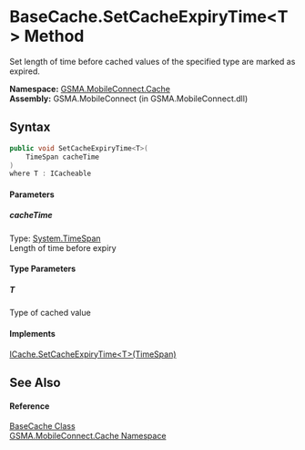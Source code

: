 BaseCache.SetCacheExpiryTime&lt;T> Method
=========================================
Set length of time before cached values of the specified type are marked as expired.

**Namespace:** [GSMA.MobileConnect.Cache][1]  
**Assembly:** GSMA.MobileConnect (in GSMA.MobileConnect.dll)

Syntax
------

```csharp
public void SetCacheExpiryTime<T>(
	TimeSpan cacheTime
)
where T : ICacheable

```

#### Parameters

##### *cacheTime*
Type: [System.TimeSpan][2]  
Length of time before expiry

#### Type Parameters

##### *T*
Type of cached value

#### Implements
[ICache.SetCacheExpiryTime&lt;T>(TimeSpan)][3]  


See Also
--------

#### Reference
[BaseCache Class][4]  
[GSMA.MobileConnect.Cache Namespace][1]  

[1]: ../README.md
[2]: http://msdn.microsoft.com/en-us/library/269ew577
[3]: ../ICache/SetCacheExpiryTime__1.md
[4]: README.md
[5]: ../../_icons/Help.png